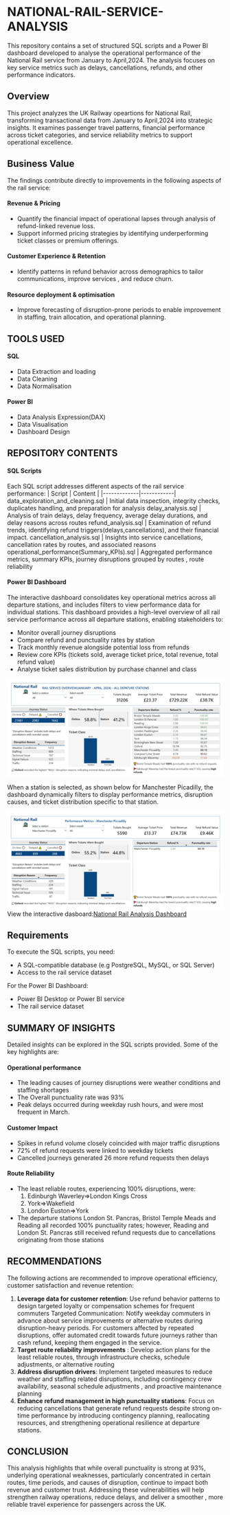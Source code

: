 # NATIONAL-RAIL-SERVICE-ANALYSIS
This repository contains a set of structured SQL scripts and a Power BI dashboard developed to analyse the operational performance of the National Rail service from January to April,2024. The analysis focuses on key service metrics such as delays, cancellations, refunds, and other performance indicators. 

## Overview


This project analyzes the UK Railway opeartions for National Rail, transforming transactional data from January to April,2024 into strategic insights. It examines passenger travel patterns, financial performance across ticket categories, and service reliability metrics to support operational excellence. 
## Business Value 
The findings contribute directly to improvements in the following aspects of the rail service: 
#### Revenue & Pricing 
* Quantify the financial impact of operational lapses through analysis of refund-linked revenue loss.
* Support informed pricing strategies by identifying underperforming ticket classes or premium offerings. 
#### Customer Experience & Retention
* Identify patterns in refund behavior across demographics to tailor communications, improve services , and reduce churn. 
#### Resource deployment & optimisation
* Improve forecasting of disruption-prone periods to enable improvement in staffing, train allocation, and operational planning.
## TOOLS USED 
#### SQL 
* Data Extraction and loading 
* Data Cleaning 
* Data Normalisation

#### Power BI
* Data Analysis Expression(DAX)
* Data Visualisation 
* Dashboard Design 
## REPOSITORY CONTENTS
#### SQL Scripts 
Each SQL script addresses different aspects of the rail service performance: 
| Script | Content |
|-------------|------------|
data_exploration_and_cleaning.sql | Initial data inspection, integrity checks, duplicates handling, and preparation for analysis 
delay_analysis.sql | Analysis of train delays, delay frequency, average delay durations, and delay reasons across routes 
refund_analysis.sql | Examination of refund trends, identifying refund triggers(delays,cancellations), and their financial impact. 
cancellation_analysis.sql | Insights into service cancellations, cancellation rates by routes, and associated reasons
operational_performance(Summary_KPIs).sql | Aggregated performance metrics, summary KPIs, journey disruptions grouped by routes , route reliability
#### Power BI Dashboard 
The interactive dashboard consolidates key operational metrics across all departure stations, and includes filters to view performance data for individual stations. 
This dashboard provides a high-level overview of all rail service performance across all departure stations, enabling stakeholders to: 
* Monitor overall journey disruptions 
* Compare refund and punctuality rates by station
* Track monthly revenue alongside potential loss from refunds 
* Review core KPIs (tickets sold, average ticket price, total revenue, total refund value)
* Analyse ticket sales distribution by purchase channel and class
   
![Dashboard](dashboard.png)

When a station is selected, as shown below for Manchester Picadilly, the dashboard dynamically filters to display performance metrics, disruption causes, and ticket distribution specific to that station.

![Dashboard](Dashboard.png)  
View the interactive dasboard:[National Rail Analysis Dashboard](https://app.powerbi.com/view?r=eyJrIjoiM2I3NjQ5MjMtNTk5YS00M2NlLWFlMzAtNTBmNmNmZTY3YzNiIiwidCI6Ijk5MzljMjE0LWQ4OGItNDNiYy1iMDhlLTE4ZjQ2N2Y2NWIzNyJ9)
## Requirements  
To execute the SQL scripts, you need:  
* A SQL-compatible database (e.g PostgreSQL, MySQL, or SQL Server)  
* Access to the rail service dataset
 
For the Power BI Dashboard:  
* Power BI Desktop or Power BI service  
* The rail service dataset 

## SUMMARY OF INSIGHTS 
Detailed insights can be explored in the SQL scripts provided. Some of the key highlights are: 

#### Operational performance
* The leading causes of journey disruptions were weather conditions and staffing shortages
* The Overall punctuality rate was 93%
* Peak delays occurred during weekday rush hours, and were most frequent in March. 

#### Customer Impact 
* Spikes in refund volume closely coincided with major traffic disruptions
* 72% of refund requests were linked to weekday tickets
* Cancelled journeys generated 26 more refund requests then delays 

#### Route Reliability 
* The least reliable routes, experiencing 100% disruptions, were:  
    1. Edinburgh Waverley⇒London Kings Cross  
    2. York⇒Wakefield  
    3. London Euston⇒York
* The departure stations London St. Pancras, Bristol Temple Meads and Reading all recorded 100% punctuality rates; however, Reading and London St. Pancras still received refund requests due to cancellations originating from those stations
## RECOMMENDATIONS  

The following actions are recommended to improve operational efficiency, customer satisfaction and revenue retention:  
1. **Leverage data for customer retention**:  Use refund behavior patterns to design targeted loyalty or compensation schemes for frequent commuters 
Targeted Communication: Notify weekday commuters in advance about service improvements or alternative routes during disruption-heavy periods.
For customers affected by repeated disruptions, offer automated credit towards future journeys rather than cash refund, keeping them engaged in the service. 
2. **Target route reliability improvements** : Develop action plans for the least reliable routes, through infrastructure checks, schedule adjustments, or alternative routing 
3. **Address disruption drivers**: Implement targeted measures to reduce weather and staffing related disruptions, including contingency crew availability, seasonal schedule adjustments , and proactive maintenance planning 
4. **Enhance refund management in high punctuality stations**: Focus on reducing cancellations that generate refund requests despite strong on-time performance by introducing contingency planning,  reallocating resources, and strengthening operational resilience at departure stations. 

## CONCLUSION  
This analysis highlights that while overall punctuality is strong at 93%, underlying operational weaknesses, particularly concentrated in certain routes, time periods, and causes of disruption, continue to impact both revenue and customer trust. Addressing these vulnerabilities will help strengthen railway operations, reduce delays, and deliver a smoother , more reliable travel experience for passengers across the UK. 
